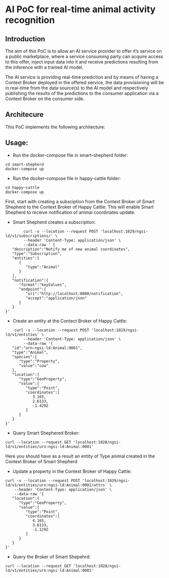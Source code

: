 # AI PoC for real-time animal activity recognition

## Introduction
The aim of this PoC is to allow an AI service provider to offer it’s service on a public marketplace, where a service consuming party can acquire access to this offer, inject input data into it and receive predictions resulting from the inference with a trained AI model.

The AI service is providing real-time prediction and by means of having a Context Broker deployed in the offered service, the data provisioning will be in real-time from the data source(s) to the AI model and respectively publishing the results of the predictions to the consumer application via a Context Broker on the consumer side. 

## Architecure
This PoC implements the following architecture: 



## Usage:

* Run the docker-compose file in smart-shepherd folder: 
```shell 
cd smart-shepherd
docker-compose up
 ```

* Run the docker-compose file in happy-cattle folder: 
```shell 
cd happy-cattle
docker-compose up
 ```


First, start with creating a subsciption from the Context Broker of Smart Shepherd to the Context Broker of Happy Cattle. This will enable Smart Shepherd to receive notification of animal coordinates update. 

* Smart Shepherd creates a subscription:
```shell
        curl -v --location --request POST 'localhost:1029/ngsi-ld/v1/subscriptions/' \
        --header 'Content-Type: application/json' \
        --data-raw ' {
   "description":"Notify me of new animal coordinates",
   "type":"Subscription",
   "entities":[
      {
         "type":"Animal"
      }
   ],
   "notification":{
      "format":"keyValues",
      "endpoint":{
         "uri":"http://localhost:8080/notification",
         "accept":"application/json"
      }
   }
}'
  ```
* Create an entity at the Contect Broker of Happy Cattle:
```shell
    curl -v --location --request POST 'localhost:1029/ngsi-ld/v1/entities' \
        --header 'Content-Type: application/json' \
        --data-raw '{
   "id":"urn:ngsi-ld:Animal:0001",
   "type":"Animal",
   "species":{
      "type":"Property",
      "value":"cow"
   },
   "location":{
      "type":"GeoProperty",
      "value":{
         "type":"Point",
         "coordinates":[
            3.165,
            2.6133,
            -1.4292
         ]
      }
   }
}'
```
* Query Smart Shephered Broker: 
```shell
curl --location --request GET 'localhost:1028/ngsi-ld/v1/entities/urn:ngsi-ld:Animal:0001'
``` 

Here you should have as a result an entity of Type animal created in the Context Broker of Smart Shepherd

* Update a property in the Context Broker of Happy Cattle: 
```shell
curl -v --location --request POST 'localhost:1029/ngsi-ld/v1/entities/urn:ngsi-ld:Animal:0001/attrs' \
    --header 'Content-Type: application/json' \
    --data-raw '{
   "location":{
      "type":"GeoProperty",
      "value":{
         "type":"Point",
         "coordinates":[
            4.165,
            3.6133,
            -1.1292
         ]
      }
   }
}'
```
* Query the Broker of Smart Shepehrd:
 ```shell
 curl --location --request GET 'localhost:1028/ngsi-ld/v1/entities/urn:ngsi-ld:Animal:0001'
 ``` 
 
